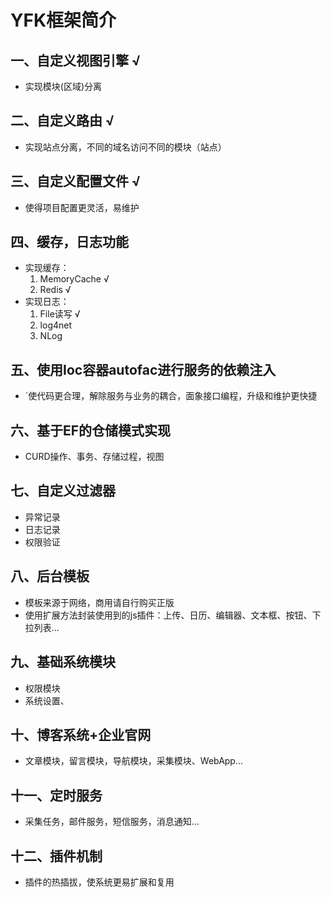 # YFK框架简介

## 一、自定义视图引擎 √

* 实现模块(区域)分离

## 二、自定义路由 √

* 实现站点分离，不同的域名访问不同的模块（站点）

## 三、自定义配置文件 √

* 使得项目配置更灵活，易维护

## 四、缓存，日志功能

* 实现缓存：         
    1. MemoryCache √
    2. Redis √
* 实现日志：
    1. File读写 √
    2. log4net
    3. NLog
## 五、使用Ioc容器autofac进行服务的依赖注入

* `使代码更合理，解除服务与业务的耦合，面象接口编程，升级和维护更快捷

## 六、基于EF的仓储模式实现  

* CURD操作、事务、存储过程，视图

## 七、自定义过滤器

* 异常记录
* 日志记录
* 权限验证

## 八、后台模板

* 模板来源于网络，商用请自行购买正版			
* 使用扩展方法封装使用到的js插件：上传、日历、编辑器、文本框、按钮、下拉列表...		

## 九、基础系统模块

* 权限模块
* 系统设置、

## 十、博客系统+企业官网

* 文章模块，留言模块，导航模块，采集模块、WebApp...

## 十一、定时服务

* 采集任务，邮件服务，短信服务，消息通知...

## 十二、插件机制

* 插件的热插拔，使系统更易扩展和复用

